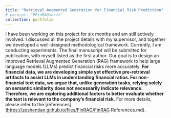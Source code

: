 ```yaml
---
title: "Retrieval Augmented Generation for Financial Risk Prediction"
# excerpt: "PFinRAG<br/>"
collection: portfolio
---
```


I have been working on this project for six months and am still actively involved. I discussed all the project details with my supervisor, and together we developed a well-designed methodological framework. Currently, I am conducting experiments. The final manuscript will be submitted for publication, with myself listed as the first author.
Our goal is to design an improved Retrieval Augmented Generation (RAG) framework to help large language models (LLMs) predict financial risks more accurately. <b>For financial data, we are developing simple yet effective pre-retrieval artifacts to assist LLMs in understanding financial ratios. For non-financial text data, we argue that, unlike generation tasks, relying solely on semantic similarity does not necessarily indicate relevance. Therefore, we are exploring additional factors to better evaluate whether the text is relevant to the company’s financial risk.</b> For more details, please refer to the [references](https://zeshentian.github.io/files/FinRAG/FinRAG References.md).